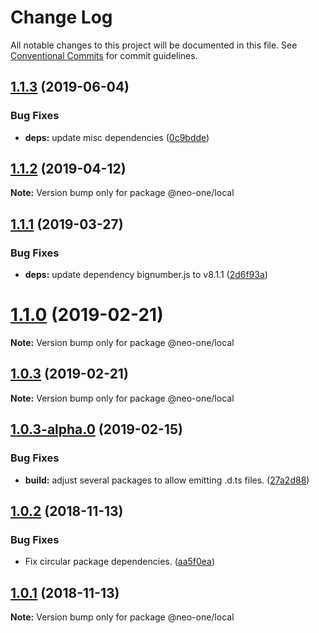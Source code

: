 # Change Log

All notable changes to this project will be documented in this file.
See [Conventional Commits](https://conventionalcommits.org) for commit guidelines.

## [1.1.3](https://github.com/neo-one-suite/neo-one/compare/@neo-one/local@1.1.2...@neo-one/local@1.1.3) (2019-06-04)


### Bug Fixes

* **deps:** update misc dependencies ([0c9bdde](https://github.com/neo-one-suite/neo-one/commit/0c9bdde))





## [1.1.2](https://github.com/neo-one-suite/neo-one/compare/@neo-one/local@1.1.1...@neo-one/local@1.1.2) (2019-04-12)

**Note:** Version bump only for package @neo-one/local





## [1.1.1](https://github.com/neo-one-suite/neo-one/compare/@neo-one/local@1.1.0...@neo-one/local@1.1.1) (2019-03-27)


### Bug Fixes

* **deps:** update dependency bignumber.js to v8.1.1 ([2d6f93a](https://github.com/neo-one-suite/neo-one/commit/2d6f93a))





# [1.1.0](https://github.com/neo-one-suite/neo-one/compare/@neo-one/local@1.0.3...@neo-one/local@1.1.0) (2019-02-21)

**Note:** Version bump only for package @neo-one/local





## [1.0.3](https://github.com/neo-one-suite/neo-one/compare/@neo-one/local@1.0.3-alpha.0...@neo-one/local@1.0.3) (2019-02-21)

**Note:** Version bump only for package @neo-one/local





## [1.0.3-alpha.0](https://github.com/neo-one-suite/neo-one/compare/@neo-one/local@1.0.2...@neo-one/local@1.0.3-alpha.0) (2019-02-15)


### Bug Fixes

* **build:** adjust several packages to allow emitting .d.ts files. ([27a2d88](https://github.com/neo-one-suite/neo-one/commit/27a2d88))





## [1.0.2](https://github.com/neo-one-suite/neo-one/compare/@neo-one/local@1.0.1...@neo-one/local@1.0.2) (2018-11-13)


### Bug Fixes

* Fix circular package dependencies. ([aa5f0ea](https://github.com/neo-one-suite/neo-one/commit/aa5f0ea))





## [1.0.1](https://github.com/neo-one-suite/neo-one/compare/@neo-one/local@1.0.0...@neo-one/local@1.0.1) (2018-11-13)

**Note:** Version bump only for package @neo-one/local
